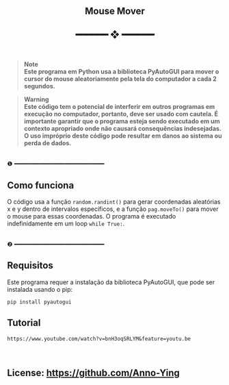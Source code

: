 <h2 align="center"> Mouse Mover </h2>
<h2 align="center"> ━━━━━━  ❖  ━━━━━━ </h2> 

<br>

> **Note**<br>
> **Este programa em Python usa a biblioteca PyAutoGUI para mover o cursor do mouse aleatoriamente pela tela do computador a cada 2 segundos.**

> **Warning**<br>
> **Este código tem o potencial de interferir em outros programas em execução no computador, portanto, deve ser usado com cautela. É importante garantir que o programa esteja sendo executado em um contexto apropriado onde não causará consequências indesejadas. O uso impróprio deste código pode resultar em danos ao sistema ou perda de dados.** 

<br>❶ ━━━━━━━━━━━━━━━━━━━━━━━━━<br>

## Como funciona
O código usa a função `random.randint()` para gerar coordenadas aleatórias x e y dentro de intervalos específicos, e a função `pag.moveTo()` para mover o mouse para essas coordenadas. O programa é executado indefinidamente em um loop `while True:`.


<br>❷ ━━━━━━━━━━━━━━━━━━━━━━━━━<br>

## Requisitos
Este programa requer a instalação da biblioteca PyAutoGUI, que pode ser instalada usando o pip:

```
pip install pyautogui
```

## Tutorial
```
https://www.youtube.com/watch?v=bnH3oqSRLYM&feature=youtu.be
``` 

<br>

## License: **https://github.com/Anno-Ying**
